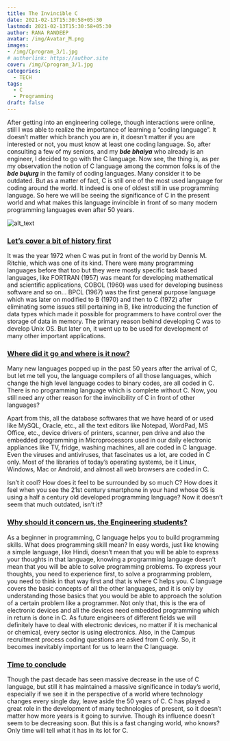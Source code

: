```yaml
---
title: The Invincible C
date: 2021-02-13T15:30:58+05:30
lastmod: 2021-02-13T15:30:58+05:30
author: RANA RANDEEP
avatar: /img/Avatar_M.png
images:
- /img/Cprogram_3/1.jpg
# authorlink: https://author.site
cover: /img/Cprogram_3/1.jpg
categories:
  - TECH
tags:
  - C
  - Programming
draft: false
---
```


After getting into an engineering college, though interactions were online, still I was able to realize the importance of learning a “coding language”. It doesn’t matter which branch you are in, it doesn’t matter if you are interested or not, you must know at least one coding language. So, after consulting a few of my seniors, and my ***bde bhaiya*** who already is an engineer, I decided to go with the C language. Now see, the thing is, as per my observation the notion of C language among the common folks is of the ***bde bujurg*** in the family of coding languages. Many consider it to be outdated. But as a matter of fact, C is still one of the most used language for coding around the world. It indeed is one of oldest still in use programming language. So here we will be seeing the significance of C in the present world and what makes this language invincible in front of so many modern programming languages even after 50 years.

![alt_text](/img/Cprogram_3/1.jpg "image_tooltip")
### <span style="text-decoration:underline;">Let’s cover a bit of history first</span>

It was the year 1972 when C was put in front of the world by Dennis M. Ritchie, which was one of its kind. There were many programming languages before that too but they were mostly specific task based languages, like FORTRAN (1957) was meant for developing mathematical and scientific applications, COBOL (1960) was used for developing business software and so on… BPCL (1967) was the first general purpose language which was later on modified to B (1970) and then to C (1972) after eliminating some issues still pertaining in B, like introducing the function of data types which made it possible for programmers to have control over the storage of data in memory. The primary reason behind developing C was to develop Unix OS. But later on, it went up to be used for development of many other important applications.


### <span style="text-decoration:underline;">Where did it go and where is it now?</span>

Many new languages popped up in the past 50 years after the arrival of C, but let me tell you, the language compilers of all those languages, which change the high level language codes to binary codes, are all coded in C. There is no programming language which is complete without C. Now, you still need any other reason for the invincibility of C in front of other languages?

Apart from this, all the database softwares that we have heard of or used like MySQL, Oracle, etc., all the text editors like Notepad, WordPad, MS Office, etc., device drivers of printers, scanner, pen drive and also the embedded programming in Microprocessors used in our daily electronic appliances like TV, fridge, washing machines, all are coded in C language. Even the viruses and antiviruses, that fascinates us a lot, are coded in C only. Most of the libraries of today’s operating systems, be it Linux, Windows, Mac or Android, and almost all web browsers are coded in C.

Isn’t it cool? How does it feel to be surrounded by so much C? How does it feel when you see the 21st century smartphone in your hand whose OS is using a half a century old developed programming language? Now it doesn’t seem that much outdated, isn’t it?


### <span style="text-decoration:underline;">Why should it concern us, the Engineering students?</span>

As a beginner in programming, C language helps you to build programming skills. What does programming skill mean? In easy words, just like knowing a simple language, like Hindi, doesn’t mean that you will be able to express your thoughts in that language, knowing a programming language doesn’t mean that you will be able to solve programming problems. To express your thoughts, you need to experience first, to solve a programming problem, you need to think in that way first and that is where C helps you. C language covers the basic concepts of all the other languages, and it is only by understanding those basics that you would be able to approach the solution of a certain problem like a programmer. Not only that, this is the era of electronic devices and all the devices need embedded programming which in return is done in C. As future engineers of different fields we will definitely have to deal with electronic devices, no matter if it is mechanical or chemical, every sector is using electronics. Also, in the Campus recruitment process coding questions are asked from C only. So, it becomes inevitably important for us to learn the C language.


### <span style="text-decoration:underline;">Time to conclude</span>

Though the past decade has seen massive decrease in the use of C language, but still it has maintained a massive significance in today’s world, especially if we see it in the perspective of a world where technology changes every single day, leave aside the 50 years of C. C has played a great role in the development of many technologies of present, so it doesn’t matter how more years is it going to survive. Though its influence doesn’t seem to be decreasing soon. But this is a fast changing world, who knows? Only time will tell what it has in its lot for C.
